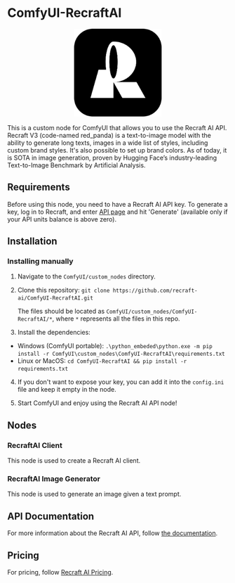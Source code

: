 # ComfyUI-RecraftAI
<p align="center"><img src="./assets/logo.png" alt="Recraft AI Logo" width="200"></p>

This is a custom node for ComfyUI that allows you to use the Recraft AI API. Recraft V3 (code-named red_panda) is a text-to-image model with the ability to generate long texts, images in a wide list of styles, including custom brand styles. It's also possible to set up brand colors. As of today, it is SOTA in image generation, proven by Hugging Face’s industry-leading Text-to-Image Benchmark by Artificial Analysis.

## Requirements

Before using this node, you need to have a Recraft AI API key. To generate a key, log in to Recraft, and enter [API page](https://www.recraft.ai/profile/api) and hit 'Generate' (available only if your API units balance is above zero).

## Installation

### Installing manually

1. Navigate to the `ComfyUI/custom_nodes` directory.

2. Clone this repository: `git clone https://github.com/recraft-ai/ComfyUI-RecraftAI.git`

   The files should be located as `ComfyUI/custom_nodes/ComfyUI-RecraftAI/*`, where `*` represents all the files in this repo.
  
3. Install the dependencies:
  - Windows (ComfyUI portable): `.\python_embeded\python.exe -m pip install -r ComfyUI\custom_nodes\ComfyUI-RecraftAI\requirements.txt`
  - Linux or MacOS: `cd ComfyUI-RecraftAI && pip install -r requirements.txt`

4. If you don't want to expose your key, you can add it into the `config.ini` file and keep it empty in the node.

5. Start ComfyUI and enjoy using the Recraft AI API node!

## Nodes

### RecraftAI Client

This node is used to create a Recraft AI client.

### RecraftAI Image Generator

This node is used to generate an image given a text prompt.

## API Documentation

For more information about the Recraft AI API, follow [the documentation](https://www.recraft.ai/docs).

## Pricing

For pricing, follow [Recraft AI Pricing](https://www.recraft.ai/docs#pricing).
